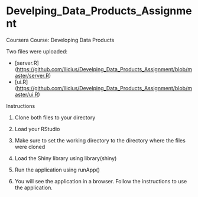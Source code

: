 # Develping_Data_Products_Assignment
Coursera Course: Developing Data Products

Two files were uploaded:

- [server.R] (https://github.com/llicius/Develping_Data_Products_Assignment/blob/master/server.R)
- [ui.R] (https://github.com/llicius/Develping_Data_Products_Assignment/blob/master/ui.R)

Instructions

1. Clone both files to your directory

2. Load your RStudio

3. Make sure to set the working directory to the directory where the files were cloned

4. Load the Shiny library using library(shiny)

5. Run the application using runApp()

6. You will see the application in a browser. Follow the instructions to use the application.


